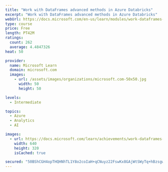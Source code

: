 ```yaml
---
title: "Work with DataFrames advanced methods in Azure Databricks"
excerpt: "Work with DataFrames advanced methods in Azure Databricks"
webUrl: https://docs.microsoft.com/en-us/learn/modules/work-dataframes-advanced-methods-azure-databricks/
type: course
price: Free
length: PT42M
ratings:
  count: 262
  average: 4.4847326
heat: 50

provider:
  name: Microsoft Learn
  domain: microsoft.com
  images:
    - url: /assets/images/organizations/microsoft.com-50x50.jpg
      width: 50
      height: 50

levels:
  - Intermediate

topics:
  - Azure
  - Analytics
  - AI

images:
  - url: https://docs.microsoft.com/learn/achievements/work-dataframes-advanced-methods-azure-databricks-social.png
    width: 640
    height: 320
    isCached: true

secured: "50BShCGH4opTHQHNhTL1Y8o2coIaH+qCNuyz22FswKx8GAjWtSWyTq+hBzsgwOY93cHlQMaZjuQx+ZXsdakbfhsF9/lWAiLOpisYnEoB3vSjDd6VgVmOksnIhuwTrXyKv2Ey75SOp4Gqhj0TZPJ+n1DlcZwb4j+6piR63KPBCb54EiucDfQdOGBo3oOlOppOOOPR/5qQQLerFE3/yd/q09KykxhtDfC677mWsDDoW+uS/j9W1XROBn5LTBTQCvVlRQe4nCBLvm7EhQ6vUYfrRE9d4TJFqTfsXUqcxRFoPi1glL5ANH6DR2+pcsMTFuLyhQ+p+XjRHIaPh5OgpXVrhxq1CaniWa8jaL5SRE/3U5smHq+HImjv6td2EvTYgo9wFC9o2Nd5LT1WeKFFalmhdThOrZ03q/80xKAEZLuvUTg=;6qZjCevJW7igVxD4f8eKSg=="
---
```


